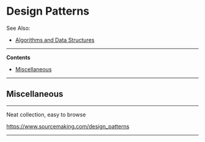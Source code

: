 # Design Patterns

See Also:

 - [Algorithms and Data Structures](AlgorithmsDataStructures.md)
 
---

**Contents**

- [Miscellaneous](DesignPatterns.md#miscellaneous)

---

## Miscellaneous

---

Neat collection, easy to browse

https://www.sourcemaking.com/design_patterns

---